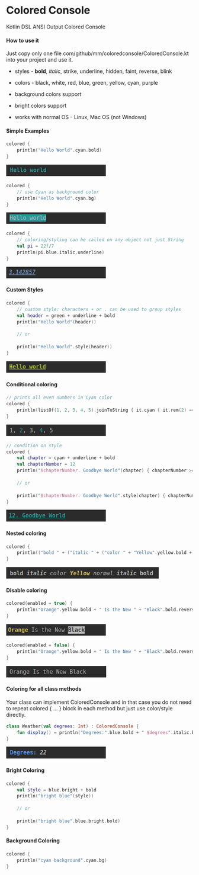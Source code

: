 # Colored Console
Kotlin DSL ANSI Output Colored Console

#### How to use it

Just copy only one file com/github/mm/coloredconsole/ColoredConsole.kt into your project and use it.

* styles - **bold**, *italic*, strike, underline, hidden, faint, reverse, blink

* colors - black, white, red, blue, green, yellow, cyan, purple

* background colors support

* bright colors support

* works with normal OS - Linux, Mac OS (not Windows) 

#### Simple Examples


```kotlin
colored {
    println("Hello World".cyan.bold) 
}
```

<img src=".images/simple-1.png"/>


```kotlin
colored {
    // use Cyan as background color
    println("Hello World".cyan.bg)  
}
```

<img src=".images/simple-2.png"/>


```kotlin
colored {
    // coloring/styling can be called on any object not just String
    val pi = 22f/7
    println(pi.blue.italic.underline)
}
```

<img src=".images/simple-3.png"/>


#### Custom Styles
```kotlin
colored {
    // custom style: characters + or . can be used to group styles
    val header = green + underline + bold 
    println("Hello World"(header))
    
    // or
    
    println("Hello World".style(header))
}
```

<img src=".images/custom-1.png"/>



#### Conditional coloring
```kotlin
// prints all even numbers in Cyan color
colored {
    println(listOf(1, 2, 3, 4, 5).joinToString { it.cyan { it.rem(2) == 0 } })
}
```

<img src=".images/condition-1.png"/>

```kotlin
// condition on style
colored {
    val chapter = cyan + underline + bold 
    val chapterNumber = 12
    println("$chapterNumber. Goodbye World"(chapter) { chapterNumber >= 10 })
    
    // or
    
    println("$chapterNumber. Goodbye World".style(chapter) { chapterNumber >= 10 })
}
```
<img src=".images/condition-2.png"/>


#### Nested coloring

```kotlin
colored {
    println(("bold " + ("italic " + ("color " + "Yellow".yellow.bold + " normal").faint + " italic").italic + " bold").bold)
}
```

<img src=".images/nested-1.png"/>


#### Disable coloring

```kotlin
colored(enabled = true) {
    println("Orange".yellow.bold + " Is the New " + "Black".bold.reverse)
}
```

<img src=".images/disable-1.png"/>


```kotlin
colored(enabled = false) {
    println("Orange".yellow.bold + " Is the New " + "Black".bold.reverse)
}
``` 

<img src=".images/disable-2.png"/>

#### Coloring for all class methods 

Your class can implement ColoredConsole and in that case 
you do not need to repeat colored { ... } block in each method but just use color/style directly. 

```kotlin
class Weather(val degrees: Int) : ColoredConsole {
    fun display() = println("Degrees:".blue.bold + " $degrees".italic.bold)
}

```       

<img src=".images/class-1.png"/>

#### Bright Coloring 

```kotlin
colored {
    val style = blue.bright + bold
    println("bright blue"(style))
    
    // or 

    println("bright blue".blue.bright.bold)
}
```

#### Background Coloring 

```kotlin
colored {
    println("cyan background".cyan.bg)
}
```

